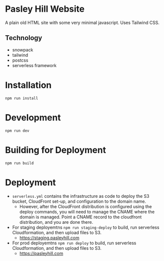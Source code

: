 # Pasley Hill Website 

A plain old HTML site with some very minimal javascript. 
Uses Tailwind CSS. 

## Technology
* snowpack
* tailwind
* postcss
* serverless framework

# Installation
`npm run install`

# Development
`npm run dev` 

# Building for Deployment
`npm run build`

# Deployment
* `serverless.yml` contains the infrastructure as code to deploy the S3 bucket, CloudFront set-up, and configuration to the domain name.
    * However, after the CloudFront distribution is configured using the deploy commands, you will need to manage the CNAME where the domain is managed.  Point a CNAME record to the cloudfront distribution, and you are done there.  
* For staging deployemtns `npm run staging-deploy` to build, run serverless Cloudformation, and then upload files to S3. 
    * https://staging.pasleyhill.com
* For prod deployemtns `npm run deploy` to build, run serverless Cloudformation, and then upload files to S3. 
    * https://pasleyhill.com

